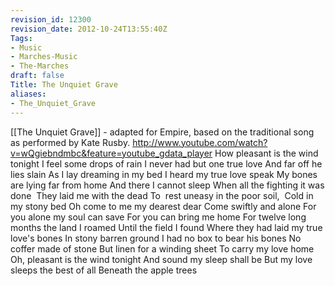```yaml
---
revision_id: 12300
revision_date: 2012-10-24T13:55:40Z
Tags:
- Music
- Marches-Music
- The-Marches
draft: false
Title: The Unquiet Grave
aliases:
- The_Unquiet_Grave
---
```

[[The Unquiet Grave]] - adapted for Empire, based on the traditional song as performed by Kate Rusby.
http://www.youtube.com/watch?v=wQgiebndmbc&feature=youtube_gdata_player
How pleasant is the wind tonight
I feel some drops of rain
I never had but one true love
And far off he lies slain
As I lay dreaming in my bed
I heard my true love speak
My bones are lying far from home
And there I cannot sleep
When all the fighting it was done 
They laid me with the dead
To  rest uneasy in the poor soil, 
Cold in my stony bed
Oh come to me my dearest dear
Come swiftly and alone
For you alone my soul can save
For you can bring me home
For twelve long months the land I roamed
Until the field I found
Where they had laid my true love's bones
In stony barren ground
I had no box to bear his bones
No coffer made of stone
But linen for a winding sheet
To carry my love home
Oh, pleasant is the wind tonight
And sound my sleep shall be
But my love sleeps the best of all
Beneath the apple trees